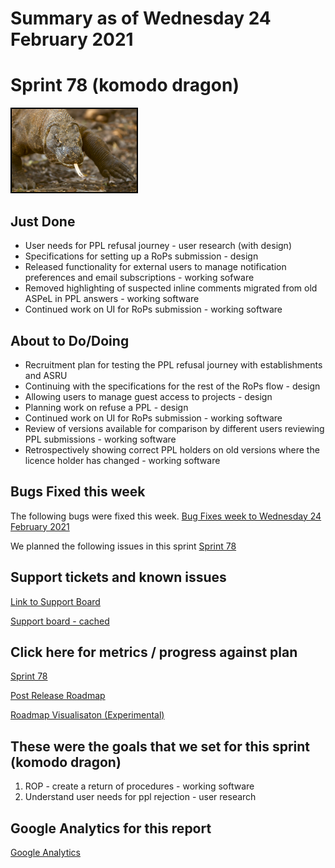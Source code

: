 # Summary as of Wednesday 24 February 2021 

# Sprint 78 (komodo dragon)

<img src="graphs/komodo2.jpg" alt="HTML5 Icon" width="200" style="border:2px solid black">
<br>


## Just Done
* User needs for PPL refusal journey - user research (with design)
* Specifications for setting up a RoPs submission - design
* Released functionality for external users to manage notification preferences and email subscriptions - working sofware
* Removed highlighting of suspected inline comments migrated from old ASPeL in PPL answers - working software
* Continued work on UI for RoPs submission - working software

## About to Do/Doing
* Recruitment plan for testing the PPL refusal journey with establishments and ASRU
* Continuing with the specifications for the rest of the RoPs flow - design
* Allowing users to manage guest access to projects - design
* Planning work on refuse a PPL - design
* Continued work on UI for RoPs submission - working software
* Review of versions available for comparison by different users reviewing PPL submissions - working software
* Retrospectively showing correct PPL holders on old versions where the licence holder has changed - working software


## Bugs Fixed this week
The following bugs were fixed this week.
[Bug Fixes week to Wednesday 24 February 2021](graphs/bugs24022021.png)

We planned the following issues in this sprint 
[Sprint 78](graphs/sprint24022021.png)

## Support tickets and known issues
[Link to Support Board](https://collaboration.homeoffice.gov.uk/jira/secure/RapidBoard.jspa?rapidView=1717&selectedIssue=ASSB-253)

[Support board - cached](graphs/supportBoard24022021.png)

## Click here for metrics / progress against plan
[Sprint 78](graphs/progress24022021.png)

[Post Release Roadmap](graphs/roadmap24022021.png)

[Roadmap Visualisaton (Experimental) ](roadmapVisualisation24022021.md)

## These were the goals that we set for this sprint (komodo dragon)
1. ROP - create a return of procedures - working software 
2. Understand user needs for ppl rejection - user research

## Google Analytics for this report
[Google Analytics](graphs/GA24022021.png)

